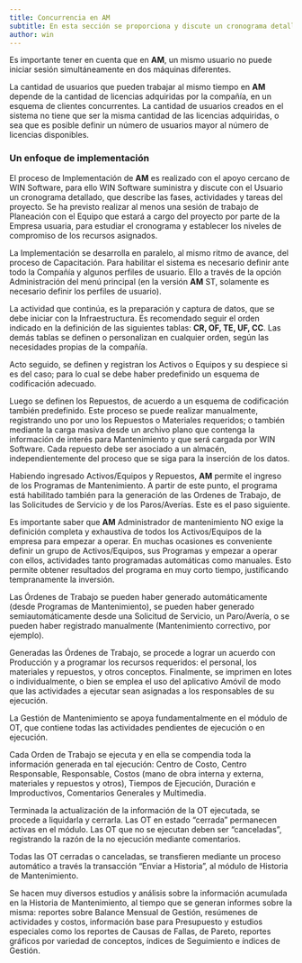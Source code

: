 ```yaml
---
title: Concurrencia en AM
subtitle: En esta sección se proporciona y discute un cronograma detallado, que describe las fases, actividades y tareas del proyecto.
author: win
--- 
```


Es importante tener en cuenta que en **AM**, un mismo usuario no puede iniciar sesión simultáneamente en dos máquinas diferentes.

La cantidad de usuarios que pueden trabajar al mismo tiempo en **AM** depende de la cantidad de licencias adquiridas por la compañía, en un esquema de clientes concurrentes. La cantidad de usuarios creados en el sistema no tiene que ser la misma cantidad de las licencias adquiridas, o sea que es posible definir un número de usuarios mayor al número de licencias disponibles.

### Un enfoque de implementación

El proceso de Implementación de **AM** es realizado con el apoyo cercano de WIN Software, para ello WIN Software suministra y discute con el Usuario un cronograma detallado, que describe las fases, actividades y tareas del proyecto. Se ha previsto realizar al menos una sesión de trabajo de Planeación con el Equipo que estará a cargo del proyecto por parte de la Empresa usuaria, para estudiar el cronograma y establecer los niveles de compromiso de los recursos asignados.

La Implementación se desarrolla en paralelo, al mismo ritmo de avance, del proceso de Capacitación. Para habilitar el sistema es necesario definir ante todo la Compañía y algunos perfiles de usuario. Ello a través de la opción Administración del menú principal (en la versión **AM** ST, solamente es necesario definir los perfiles de usuario).

La actividad que continúa, es la preparación y captura de datos, que se debe iniciar con la Infraestructura. Es recomendado seguir el orden indicado en la definición de las siguientes tablas: **CR, OF, TE, UF, CC**. Las demás tablas se definen o personalizan en cualquier orden, según las necesidades propias de la compañía.

Acto seguido, se definen y registran los Activos o Equipos y su despiece si es del caso; para lo cual se debe haber predefinido un esquema de codificación adecuado.

Luego se definen los Repuestos, de acuerdo a un esquema de codificación también predefinido. Este proceso se puede realizar manualmente, registrando uno por uno los Repuestos o Materiales requeridos; o también mediante la carga masiva desde un archivo plano que contenga la información de interés para Mantenimiento y que será cargada por WIN Software. Cada repuesto debe ser asociado a un almacén, independientemente del proceso que se siga para la inserción de los datos.

Habiendo ingresado Activos/Equipos y Repuestos, **AM** permite el ingreso de los Programas de Mantenimiento. A partir de este punto, el programa está habilitado también para la generación de las Ordenes de Trabajo, de las Solicitudes de Servicio y de los Paros/Averías. Este es el paso siguiente.

Es importante saber que **AM** Administrador de mantenimiento NO exige la definición completa y exhaustiva de todos los Activos/Equipos de la empresa para empezar a operar. En muchas ocasiones es conveniente definir un grupo de Activos/Equipos, sus Programas y empezar a operar con ellos, actividades tanto programadas automáticas como manuales. Esto permite obtener resultados del programa en muy corto tiempo, justificando tempranamente la inversión.

Las Órdenes de Trabajo se pueden haber generado automáticamente (desde Programas de Mantenimiento), se pueden haber generado semiautomáticamente desde una Solicitud de Servicio, un Paro/Avería, o se pueden haber registrado manualmente (Mantenimiento correctivo, por ejemplo).

Generadas las Órdenes de Trabajo, se procede a lograr un acuerdo con Producción y a programar los recursos requeridos: el personal, los materiales y repuestos, y otros conceptos. Finalmente, se imprimen en lotes o individualmente, o bien se emplea el uso del aplicativo Amóvil de modo que las actividades a ejecutar sean asignadas a los responsables de su ejecución.

La Gestión de Mantenimiento se apoya fundamentalmente en el módulo de OT, que contiene todas las actividades pendientes de ejecución o en ejecución.

Cada Orden de Trabajo se ejecuta y en ella se compendia toda la información generada en tal ejecución: Centro de Costo, Centro Responsable, Responsable, Costos (mano de obra interna y externa, materiales y repuestos y otros), Tiempos de Ejecución, Duración e Improductivos, Comentarios Generales y Multimedia.

Terminada la actualización de la información de la OT ejecutada, se procede a liquidarla y cerrarla. Las OT en estado “cerrada” permanecen activas en el módulo. Las OT que no se ejecutan deben ser “canceladas”, registrando la razón de la no ejecución mediante comentarios.

Todas las OT cerradas o canceladas, se transfieren mediante un proceso automático a través la transacción “Enviar a Historia”, al módulo de Historia de Mantenimiento.

Se hacen muy diversos estudios y análisis sobre la información acumulada en la Historia de Mantenimiento, al tiempo que se generan informes sobre la misma: reportes sobre Balance Mensual de Gestión, resúmenes de actividades y costos, información base para Presupuesto y estudios especiales como los reportes de Causas de Fallas, de Pareto, reportes gráficos por variedad de conceptos, índices de Seguimiento e índices de Gestión.
